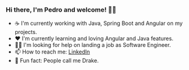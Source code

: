 ### Hi there, I'm Pedro and welcome! ✌🏽

- ☕ I'm currently working with Java, Spring Boot and Angular on my projects.
- ❤ I'm currently learning and loving Angular and Java features.
- 👨‍💻 I'm looking for help on landing a job as Software Engineer.
- 📫 How to reach me: [LinkedIn](https://linkedin.com/in/pedro-barcellos)
- 🤣 Fun fact: People call me Drake.
